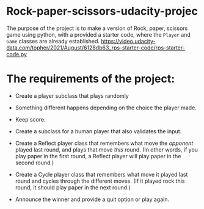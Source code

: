 # Rock-paper-scissors-udacity-projec

The purpose of the project is to make a version of Rock, paper, scissors game using python, with a provided a starter code, where the `Player` and `Game` classes are already established.
https://video.udacity-data.com/topher/2021/August/6128db63_rps-starter-code/rps-starter-code.py

# **The requirements of the project:**

 - Create a player subclass that plays randomly
-   Something different happens depending on the choice the player made.
- Keep score.
- Create a subclass for a human player that also validates the input.
- Create a  Reflect player class that remembers what move the  _opponent_  played last round, and plays that move  _this_  round. (In other words, if you play  paper in the first round, a  Reflect player will play  paper in the second round.)

- Create a  Cycle player class that remembers what move it played last round and cycles through the different moves. (If it played  rock  this round, it should play  paper  in the next round.)
- Announce the winner and provide a quit option or play again.



